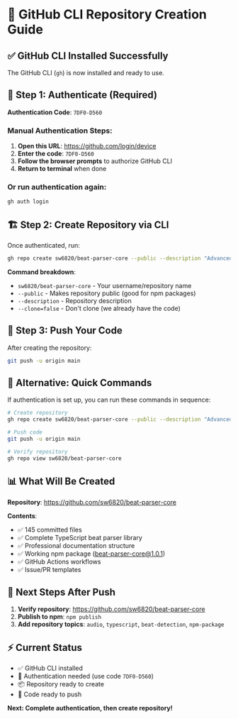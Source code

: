 # 🚀 GitHub CLI Repository Creation Guide

## ✅ GitHub CLI Installed Successfully

The GitHub CLI (`gh`) is now installed and ready to use.

## 🔐 Step 1: Authenticate (Required)

**Authentication Code**: `7DF0-D560`

### Manual Authentication Steps:
1. **Open this URL**: https://github.com/login/device
2. **Enter the code**: `7DF0-D560`
3. **Follow the browser prompts** to authorize GitHub CLI
4. **Return to terminal** when done

### Or run authentication again:
```bash
gh auth login
```

## 🏗️ Step 2: Create Repository via CLI

Once authenticated, run:

```bash
gh repo create sw6820/beat-parser-core --public --description "Advanced TypeScript beat detection library with hybrid algorithms" --clone=false
```

**Command breakdown**:
- `sw6820/beat-parser-core` - Your username/repository name
- `--public` - Makes repository public (good for npm packages)
- `--description` - Repository description
- `--clone=false` - Don't clone (we already have the code)

## 🚀 Step 3: Push Your Code

After creating the repository:

```bash
git push -u origin main
```

## 🎯 Alternative: Quick Commands

If authentication is set up, you can run these commands in sequence:

```bash
# Create repository
gh repo create sw6820/beat-parser-core --public --description "Advanced TypeScript beat detection library with hybrid algorithms" --clone=false

# Push code
git push -u origin main

# Verify repository
gh repo view sw6820/beat-parser-core
```

## 📊 What Will Be Created

**Repository**: https://github.com/sw6820/beat-parser-core

**Contents**:
- ✅ 145 committed files
- ✅ Complete TypeScript beat parser library
- ✅ Professional documentation structure
- ✅ Working npm package (beat-parser-core@1.0.1)
- ✅ GitHub Actions workflows
- ✅ Issue/PR templates

## 🔄 Next Steps After Push

1. **Verify repository**: https://github.com/sw6820/beat-parser-core
2. **Publish to npm**: `npm publish`
3. **Add repository topics**: `audio`, `typescript`, `beat-detection`, `npm-package`

## ⚡ Current Status

- ✅ GitHub CLI installed
- 🔄 Authentication needed (use code `7DF0-D560`)
- 📦 Repository ready to create
- 🚀 Code ready to push

**Next: Complete authentication, then create repository!**